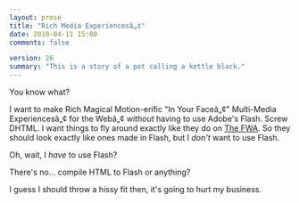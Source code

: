 ```yaml
---
layout: prose
title: "Rich Media Experiencesâ„¢"
date: 2010-04-11 15:00
comments: false

version: 26
summary: "This is a story of a pot calling a kettle black."
---
```


You know what?

I want to make Rich Magical Motion-erific "In Your Faceâ„¢" Multi-Media Experiencesâ„¢ for the Webâ„¢ *without* having to use Adobe's Flash. Screw DHTML. I want things to fly around exactly like they do on [The FWA][1]. So they should look exactly like ones made in Flash, but I *don't* want to use Flash.

Oh, wait, I *have* to use Flash?

There's no... compile HTML to Flash or anything?

I guess I should throw a hissy fit then, it's going to hurt my business.

[1]: http://thefwa.com/
